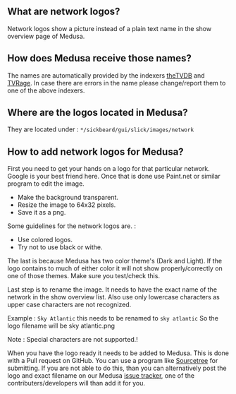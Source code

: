 ## What are network logos?  

Network logos show a picture instead of a plain text name in the show overview page of Medusa. 

## How does Medusa receive those names?  

The names are automatically provided by the indexers [theTVDB](http://thetvdb.com/) and [TVRage](http://www.tvrage.com/).
In case there are errors in the name please change/report them to one of the above indexers.

## Where are the logos located in Medusa?  

They are located under :  `*/sickbeard/gui/slick/images/network`

## How to add network logos for Medusa?  

First you need to get your hands on a logo for that particular network. Google is your best friend here.
Once that is done use Paint.net or similar program to edit the image.

* Make the background transparent.
* Resize the image to 64x32 pixels.
* Save it as a png.

Some guidelines for the network logos are. :

* Use colored logos.
* Try not to use black or withe.

The last is because Medusa has two color theme's (Dark and Light). If the logo contains to much of either color it will not show properly/correctly on one of those themes. Make sure you test/check this.

Last step is to rename the image. It needs to have the exact name of the network in the show overview list.
Also use only lowercase characters as upper case characters are not recognized.

Example : `Sky Atlantic`   this needs to be renamed to `sky atlantic` So the logo filename will be sky atlantic.png

Note : Special characters are not supported.!

When you have the logo ready it needs to be added to Medusa. This is done with a Pull request on GitHub. You can use a program like [Sourcetree](https://www.sourcetreeapp.com/) for submitting.
If you are not able to do this, than you can alternatively post the logo and exact filename on our Medusa [issue tracker](https://github.com/pyMedusa/sickrage-issues/issues ), one of the contributers/developers will than add it for you.
